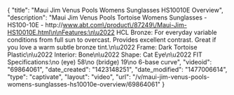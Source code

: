 {
    "title": "Maui Jim Venus Pools Womens Sunglasses HS10010E Overview",
    "description": "Maui Jim Venus Pools Tortoise Womens Sunglasses - HS100-10E - http:\/\/www.abt.com\/product\/87249\/Maui-Jim-HS10010E.html\n\nFeatures:\n\u2022 HCL Bronze: For everyday variable conditions from full sun to overcast. Provides excellent contrast. Great if you love a warm subtle bronze tint.\n\u2022 Frame: Dark Tortoise Plastic\n\u2022 Interior: Bone\n\u2022 Shape: Cat Eye\n\u2022 FIT Specifications:\no (eye) 58\no (bridge) 19\no 6-base curve",
    "videoid": "69864061",
    "date_created": "1423148251",
    "date_modified": "1477006614",
    "type": "captivate",
    "layout": "video",
    "url": "\/v\/maui-jim-venus-pools-womens-sunglasses-hs10010e-overview\/69864061"
}